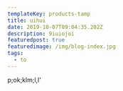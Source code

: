 ```yaml
---
templateKey: products-tamp
title: uihui
date: 2019-10-07T09:04:35.202Z
description: 9iuiojoi
featuredpost: true
featuredimage: /img/blog-index.jpg
tags:
  - to
---
```

p;ok;klm;l,l'
